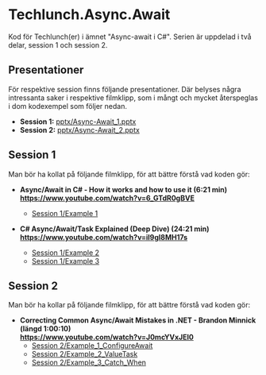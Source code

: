 # Techlunch.Async.Await
Kod för Techlunch(er) i ämnet "Async-await i C#". Serien är uppdelad i två delar, session 1 och session 2.

## Presentationer
För respektive session finns följande presentationer. Där belyses några intressanta saker i respektive filmklipp, som i mångt och mycket återspeglas i dom kodexempel som följer nedan.
- **Session 1:** [pptx/Async-Await_1.pptx](pptx/Async-Await_1.pptx?raw=true)
- **Session 2:** [pptx/Async-Await_2.pptx](pptx/Async-Await_2.pptx?raw=true)

## Session 1
Man bör ha kollat på följande filmklipp, för att bättre förstå vad koden gör:
- **Async/Await in C# - How it works and how to use it (6:21 min)<br>
https://www.youtube.com/watch?v=6_GTdR0gBVE**
  - [Session 1/Example 1](Session%201/Example_1)

- **C# Async/Await/Task Explained (Deep Dive) (24:21 min)<br>
https://www.youtube.com/watch?v=il9gl8MH17s**
  - [Session 1/Example 2](Session%201/Example_2)
  - [Session 1/Example 3](Session%201/Example_3)
  
## Session 2
Man bör ha kollar på följande filmklipp, för att bättre förstå vad koden gör:
- **Correcting Common Async/Await Mistakes in .NET - Brandon Minnick (längd 1:00:10)<br>
https://www.youtube.com/watch?v=J0mcYVxJEl0**
  - [Session 2/Example_1_ConfigureAwait](Session%202/Example_1_ConfigureAwait)
  - [Session 2/Example_2_ValueTask](Session%202/Example_2_ValueTask)
  - [Session 2/Example_3_Catch_When](Session%202/Example_3_Catch_When)
